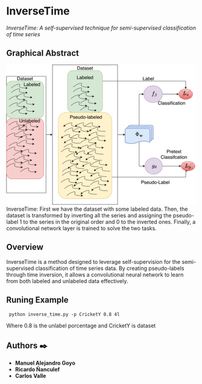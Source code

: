 # InverseTime

_InverseTime: A self-supervised technique for semi-supervised classification of time series_

## Graphical Abstract
![InverseTime](data/InverseTime-Pagina-1.png)
InverseTime: First we have the dataset with some labeled data. Then, the dataset is transformed by inverting all the series and assigning the pseudo-label 1 to the series in the original order and 0 to the inverted ones. Finally, a convolutional network layer is trained to solve the two tasks.

## Overview
InverseTime is a method designed to leverage self-supervision for the semi-supervised classification of time series data. By creating pseudo-labels through time inversion, it allows a convolutional neural network to learn from both labeled and unlabeled data effectively.

## Runing Example

```
 python inverse_time.py -p CricketY 0.8 4l
```
Where 0.8 is the unlabel porcentage and CricketY is dataset

## Authors ✒️


* **Manuel Alejandro Goyo**
* **Ricardo Ñanculef**
* **Carlos Valle** 
